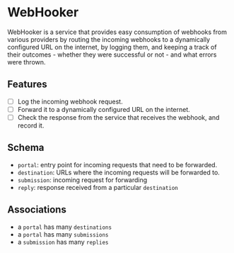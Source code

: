 WebHooker
=========

WebHooker is a service that provides easy consumption of webhooks from
various providers by routing the incoming webhooks to a dynamically
configured URL on the internet, by logging them, and keeping a track of
their outcomes - whether they were successful or not - and what errors
were thrown.

Features
--------

- [ ] Log the incoming webhook request.
- [ ] Forward it to a dynamically configured URL on the internet.
- [ ] Check the response from the service that receives the webhook, and record it.

Schema
------

- `portal`: entry point for incoming requests that need to be forwarded.
- `destination`: URLs where the incoming requests will be forwarded to.
- `submission`: incoming request for forwarding
- `reply`: response received from a particular `destination`

Associations
------------

- a `portal` has many `destinations`
- a `portal` has many `submissions`
- a `submission` has many `replies`

